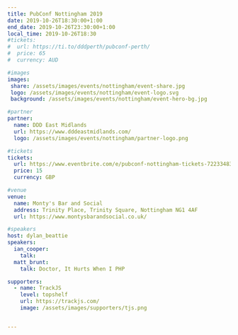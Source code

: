 ```yaml
---
title: PubConf Nottingham 2019
date: 2019-10-26T18:30:00+1:00
end_date: 2019-10-26T23:30:00+1:00
local_time: 2019-10-26T18:30
#tickets:
#  url: https://ti.to/dddperth/pubconf-perth/
#  price: 65
#  currency: AUD

#images
images:
 share: /assets/images/events/nottingham/event-share.jpg
 logo: /assets/images/events/nottingham/event-logo.svg
 background: /assets/images/events/nottingham/event-hero-bg.jpg

#partner
partner:
  name: DDD East Midlands
  url: https://www.dddeastmidlands.com/
  logo: /assets/images/events/nottingham/partner-logo.png

#tickets
tickets:
  url: https://www.eventbrite.com/e/pubconf-nottingham-tickets-72233483293
  price: 15
  currency: GBP

#venue
venue:
  name: Monty's Bar and Social
  address: Trinity Place, Trinity Square, Nottingham NG1 4AF
  url: https://www.montysbarandsocial.co.uk/

#speakers
host: dylan_beattie
speakers:
  ian_cooper:
    talk:
  matt_brunt:
    talk: Doctor, It Hurts When I PHP

supporters:
  - name: TrackJS
    level: topshelf
    url: https://trackjs.com/
    image: /assets/images/supporters/tjs.png


---
```

